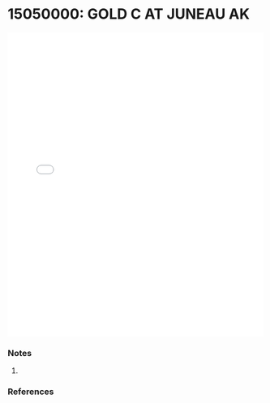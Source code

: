 # 15050000: GOLD C AT JUNEAU AK

<iframe src="/_static/stations/15050000_fdc.html" width="100%" height="600" frameborder="0"></iframe>

### Notes
1. 

### References

